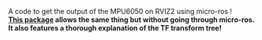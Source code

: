 A code to get the output of the MPU6050 on RVIZ2 using micro-ros !<br>
**[This package](https://github.com/anasderkaoui/AutoRCX/tree/main/IMU/MPU6050) allows the same thing but without going through micro-ros. It also features a thorough explanation of the TF transform tree!**
